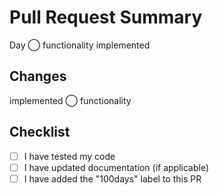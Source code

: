 # Pull Request Summary

Day ◯ functionality implemented

## Changes

implemented ◯ functionality

## Checklist

- [ ] I have tested my code
- [ ] I have updated documentation (if applicable)
- [ ] I have added the "100days" label to this PR
